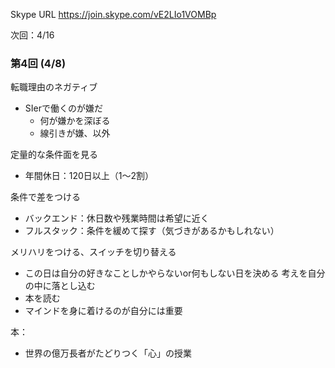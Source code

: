 Skype URL
https://join.skype.com/vE2LIo1VOMBp

次回：4/16

### 第4回 (4/8)

転職理由のネガティブ
- SIerで働くのが嫌だ
	- 何が嫌かを深ぼる
	- 線引きが嫌、以外

定量的な条件面を見る
- 年間休日：120日以上（1～2割）

条件で差をつける
- バックエンド：休日数や残業時間は希望に近く
- フルスタック：条件を緩めて探す（気づきがあるかもしれない）

メリハリをつける、スイッチを切り替える
- この日は自分の好きなことしかやらないor何もしない日を決める
考えを自分の中に落とし込む
- 本を読む
- マインドを身に着けるのが自分には重要

本：
- 世界の億万長者がたどりつく「心」の授業